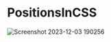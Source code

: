 # PositionsInCSS
![Screenshot 2023-12-03 190256](https://github.com/Pragyac9/PositionsInCSS/assets/136442660/e2940a44-d426-4dd7-a15d-79cc34ab2a36)

